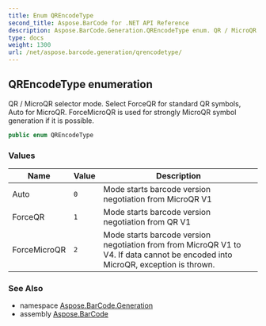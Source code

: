 ```yaml
---
title: Enum QREncodeType
second_title: Aspose.BarCode for .NET API Reference
description: Aspose.BarCode.Generation.QREncodeType enum. QR / MicroQR selector mode. Select ForceQR for standard QR symbols Auto for MicroQR. ForceMicroQR is used for strongly MicroQR symbol generation if it is possible
type: docs
weight: 1300
url: /net/aspose.barcode.generation/qrencodetype/
---
```

## QREncodeType enumeration

QR / MicroQR selector mode. Select ForceQR for standard QR symbols, Auto for MicroQR. ForceMicroQR is used for strongly MicroQR symbol generation if it is possible.

```csharp
public enum QREncodeType
```

### Values

| Name | Value | Description |
| --- | --- | --- |
| Auto | `0` | Mode starts barcode version negotiation from MicroQR V1 |
| ForceQR | `1` | Mode starts barcode version negotiation from QR V1 |
| ForceMicroQR | `2` | Mode starts barcode version negotiation from from MicroQR V1 to V4. If data cannot be encoded into MicroQR, exception is thrown. |

### See Also

* namespace [Aspose.BarCode.Generation](../../aspose.barcode.generation/)
* assembly [Aspose.BarCode](../../)


